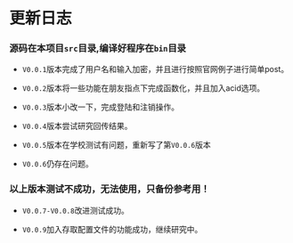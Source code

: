 # 更新日志

### 源码在本项目`src`目录,编译好程序在`bin`目录

- `V0.0.1`版本完成了用户名和输入加密，并且进行按照官网例子进行简单post。

- `V0.0.2`版本将一些功能在朋友指点下完成函数化，并且加入acid选项。

- `V0.0.3`版本小改一下，完成登陆和注销操作。

- `V0.0.4`版本尝试研究回传结果。

- `V0.0.5`版本在学校测试有问题，重新写了第`V0.0.6`版本

- `V0.0.6`仍存在问题。

### 以上版本测试不成功，无法使用，只备份参考用！

- `V0.0.7-V0.0.8`改进测试成功。

- `V0.0.9`加入存取配置文件的功能成功，继续研究中。
